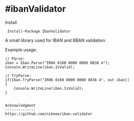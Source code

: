 #ibanValidator
==============
Install

     Install-Package IbanValidator
A small library used for IBAN and BBAN validation.

Example usage:

    // Parse:
    iban = Iban.Parse("IR86 0160 0000 0000 0838 4");
    Console.WriteLine(iban.IsValid);

    // TryParse:
    if(Iban.TryParse("IR86 0160 0000 0000 0838 4", out iban))
    {
        Console.WriteLine(iban.IsValid);
    }
```

Acknowledgment
--------------
https://github.com/nikeee/iban-validator
